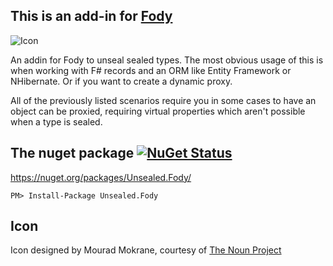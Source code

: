 ## This is an add-in for [Fody](https://github.com/Fody/Fody/) 

![Icon](https://raw.github.com/Fody/Unsealed/master/Icons/package_icon.png)

An addin for Fody to unseal sealed types. The most obvious usage of this is when working with F# records and an ORM like Entity Framework or NHibernate. Or if you want to create a dynamic proxy. 

All of the previously listed scenarios require you in some cases to have an object can be proxied, requiring virtual properties which aren't possible when a type is sealed.


## The nuget package  [![NuGet Status](http://img.shields.io/nuget/v/Unsealed.Fody.svg?style=flat)](https://www.nuget.org/packages/Unsealed.Fody/)

https://nuget.org/packages/Unsealed.Fody/

    PM> Install-Package Unsealed.Fody


## Icon

Icon designed by Mourad Mokrane, courtesy of [The Noun Project](http://thenounproject.com)

